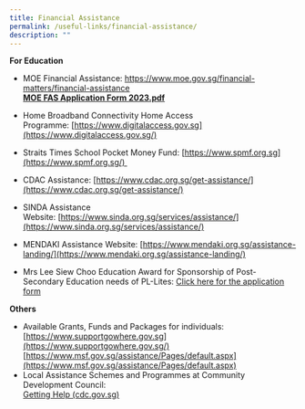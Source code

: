```yaml
---
title: Financial Assistance
permalink: /useful-links/financial-assistance/
description: ""
---
```

**For Education**

*   MOE Financial Assistance: [https://www.moe.gov.sg/financial-matters/financial-assistance  
    ](https://www.moe.gov.sg/financial-matters/financial-assistance)**[MOE FAS Application Form 2023.pdf](/files/MOE%20FAS%20Application%20Form%202023.pdf)**  
    
*   Home Broadband Connectivity Home Access Programme: [https://www.digitalaccess.gov.sg](https://www.digitalaccess.gov.sg/)  
      
    
*   Straits Times School Pocket Money Fund: [https://www.spmf.org.sg](https://www.spmf.org.sg/)   
      
    

*   CDAC Assistance: [https://www.cdac.org.sg/get-assistance/](https://www.cdac.org.sg/get-assistance/)

  

*   SINDA Assistance Website: [https://www.sinda.org.sg/services/assistance/](https://www.sinda.org.sg/services/assistance/)  
    

  

*   MENDAKI Assistance Website: [https://www.mendaki.org.sg/assistance-landing/](https://www.mendaki.org.sg/assistance-landing/)


*   Mrs Lee Siew Choo Education Award for Sponsorship of Post-Secondary Education needs of PL-Lites: [Click here for the application form](/files/Mrs%20Lee%20Siew%20Choo%20Award%202023%20application%20form.pdf)
  
**Others**  
  

*   Available Grants, Funds and Packages for individuals:  
    [https://www.supportgowhere.gov.sg](https://www.supportgowhere.gov.sg/)     [https://www.msf.gov.sg/assistance/Pages/default.aspx](https://www.msf.gov.sg/assistance/Pages/default.aspx)
*   Local Assistance Schemes and Programmes at Community Development Council:  
    [Getting Help (cdc.gov.sg)](https://www.cdc.gov.sg/what-we-do/getting-help)